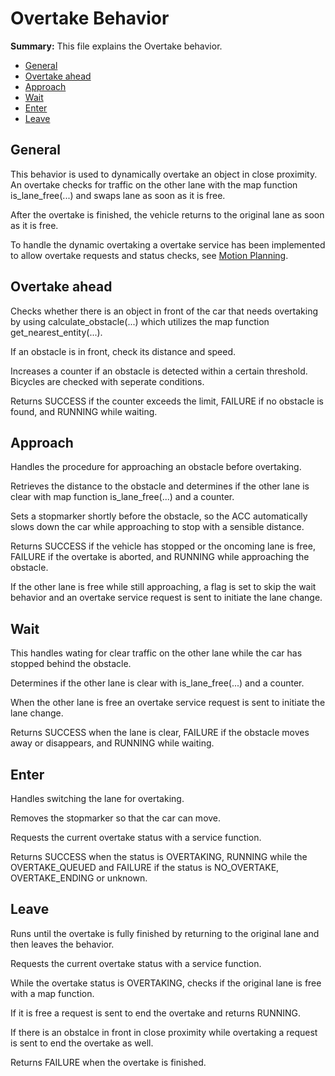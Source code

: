 # Overtake Behavior

**Summary:** This file explains the Overtake behavior.

- [General](#general)
- [Overtake ahead](#overtake-ahead)
- [Approach](#approach)
- [Wait](#wait)
- [Enter](#enter)
- [Leave](#leave)

## General

This behavior is used to dynamically overtake an object in close proximity. An overtake checks for traffic on the other lane with the map function is_lane_free(...) and swaps lane as soon as it is free.

After the overtake is finished, the vehicle returns to the original lane as soon as it is free.

To handle the dynamic overtaking a overtake service has been implemented to allow overtake requests and status checks, see [Motion Planning](../motion_planning.md).

## Overtake ahead

Checks whether there is an object in front of the car that needs overtaking by using calculate_obstacle(...) which utilizes the map function get_nearest_entity(...).

If an obstacle is in front, check its distance and speed.

Increases a counter if an obstacle is detected within a certain threshold. Bicycles are checked with seperate conditions.

Returns SUCCESS if the counter exceeds the limit, FAILURE if no obstacle is found, and RUNNING while waiting.

## Approach

Handles the procedure for approaching an obstacle before overtaking.

Retrieves the distance to the obstacle and determines if the other lane is clear with map function is_lane_free(...) and a counter.

Sets a stopmarker shortly before the obstacle, so the ACC automatically slows down the car while approaching to stop with a sensible distance.

Returns SUCCESS if the vehicle has stopped or the oncoming lane is free, FAILURE if the overtake is aborted, and RUNNING while approaching the obstacle.

If the other lane is free while still approaching, a flag is set to skip the wait behavior and an overtake service request is sent to initiate the lane change.

## Wait

This handles wating for clear traffic on the other lane while the car has stopped behind the obstacle.

Determines if the other lane is clear with is_lane_free(...) and a counter.

When the other lane is free an overtake service request is sent to initiate the lane change.

Returns SUCCESS when the lane is clear, FAILURE if the obstacle moves away or disappears, and RUNNING while waiting.

## Enter

Handles switching the lane for overtaking.

Removes the stopmarker so that the car can move.

Requests the current overtake status with a service function.

Returns SUCCESS when the status is OVERTAKING, RUNNING while the OVERTAKE_QUEUED and FAILURE if the status is NO_OVERTAKE, OVERTAKE_ENDING or unknown.

## Leave

Runs until the overtake is fully finished by returning to the original lane and then leaves the behavior.

Requests the current overtake status with a service function.

While the overtake status is OVERTAKING, checks if the original lane is free with a map function.

If it is free a request is sent to end the overtake and returns RUNNING.

If there is an obstalce in front in close proximity while overtaking a request is sent to end the overtake as well.

Returns FAILURE when the overtake is finished.
